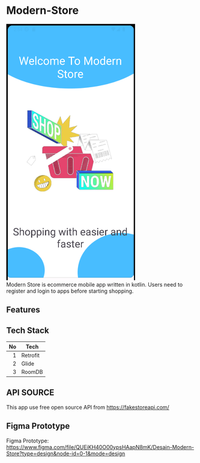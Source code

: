 # Modern-Store
![alt text](https://raw.githubusercontent.com/erichutabarat/Modern-Store/main/sample.png) <br/>
Modern Store is ecommerce mobile app written in kotlin. Users need to register and login to apps before starting shopping.

## Features

## Tech Stack

| No | Tech |
|-----:|-----------|
|     1| Retrofit |
|     2| Glide    |
|     3| RoomDB       |

## API SOURCE
This app use free open source API from https://fakestoreapi.com/

## Figma Prototype
Figma Prototype: https://www.figma.com/file/QUEiKH40O00ypsHAapN8mK/Desain-Modern-Store?type=design&node-id=0-1&mode=design
